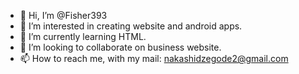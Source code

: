 - 👋 Hi, I’m @Fisher393
- 👀 I’m interested in creating website and android apps.
- 🌱 I’m currently learning HTML.
- 💞️ I’m looking to collaborate on business website.
- 📫 How to reach me, with my mail: nakashidzegode2@gmail.com

<!---
Fisher393/Fisher393 is a ✨ special ✨ repository because its `README.md` (this file) appears on your GitHub profile.
You can click the Preview link to take a look at your changes.
--->
